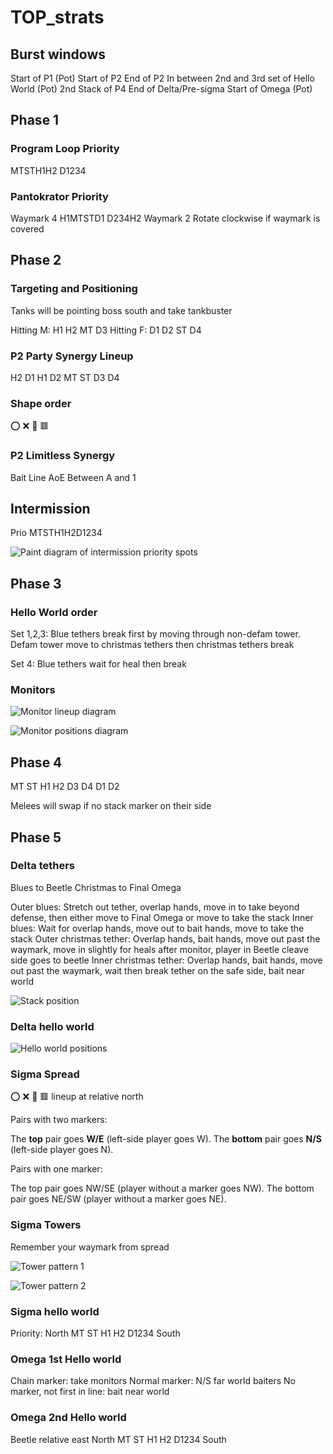 # TOP_strats

## Burst windows
Start of P1 (Pot)
Start of P2
End of P2
In between 2nd and 3rd set of Hello World (Pot)
2nd Stack of P4
End of Delta/Pre-sigma
Start of Omega (Pot)

## Phase 1

### Program Loop Priority
MTSTH1H2 D1234

### Pantokrator Priority
Waymark 4 H1MTSTD1 D234H2 Waymark 2
Rotate clockwise if waymark is covered

## Phase 2

### Targeting and Positioning

Tanks will be pointing boss south and take tankbuster

Hitting M: H1 H2 MT D3
Hitting F: D1 D2 ST D4

### P2 Party Synergy Lineup
H2    D1
H1    D2
MT    ST
D3    D4

### Shape order
:o: :x: 🔺 🟥

### P2 Limitless Synergy
Bait Line AoE Between A and 1

## Intermission
Prio MTSTH1H2D1234

![Paint diagram of intermission priority spots](https://media.discordapp.net/attachments/1136883459701350491/1136883653021012008/image.png?width=481&height=484)

## Phase 3

### Hello World order
Set 1,2,3: Blue tethers break first by moving through non-defam tower. Defam tower move to christmas tethers then christmas tethers break

Set 4: Blue tethers wait for heal then break

### Monitors
![Monitor lineup diagram](https://cdn.discordapp.com/attachments/1136883459701350491/1136883900589817917/image.png)

![Monitor positions diagram](https://media.discordapp.net/attachments/1136883459701350491/1136883944483213312/monitors_pt_left.png?width=484&height=484)

## Phase 4
  MT            ST
H1               H2
  D3           D4
     D1       D2

Melees will swap if no stack marker on their side

## Phase 5

### Delta tethers
Blues to Beetle
Christmas to Final Omega

Outer blues: Stretch out tether, overlap hands, move in to take beyond defense, then either move to Final Omega or move to take the stack
Inner blues: Wait for overlap hands, move out to bait hands, move to take the stack
Outer christmas tether: Overlap hands, bait hands, move out past the waymark, move in slightly for heals after monitor, player in Beetle cleave side goes to beetle
Inner christmas tether: Overlap hands, bait hands, move out past the waymark, wait then break tether on the safe side, bait near world

![Stack position](https://media.discordapp.net/attachments/1136883459701350491/1136884817305280522/image.png?width=505&height=484)

### Delta hello world
![Hello world positions](https://media.discordapp.net/attachments/1136883459701350491/1136884933592363068/image.png)

### Sigma Spread
:o: :x: 🔺 🟥 lineup at relative north

Pairs with two markers:

The **top** pair goes **W/E** (left-side player goes W).
The **bottom** pair goes **N/S** (left-side player goes N).

Pairs with one marker:

The top pair goes NW/SE (player without a marker goes NW).
The bottom pair goes NE/SW (player without a marker goes NE).

### Sigma Towers
Remember your waymark from spread

![Tower pattern 1](https://tuufless.github.io/FFXIV-Elemental-Raid-Macros/ultimates/top/images/05_run_dynamis/run_dynamis_sigma_waymark_01a.jpg?width=505&height=484)

![Tower pattern 2](https://tuufless.github.io/FFXIV-Elemental-Raid-Macros/ultimates/top/images/05_run_dynamis/run_dynamis_sigma_waymark_01b.jpg)

### Sigma hello world
Priority: North MT ST H1 H2 D1234 South

### Omega 1st Hello world
Chain marker: take monitors
Normal marker: N/S far world baiters
No marker, not first in line: bait near world

### Omega 2nd Hello world
Beetle relative east
North MT ST H1 H2 D1234 South
